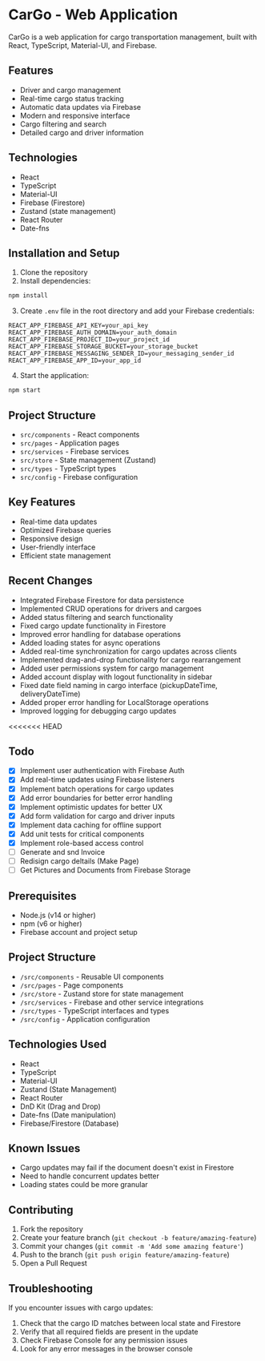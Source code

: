 # CarGo - Web Application

CarGo is a web application for cargo transportation management, built with React, TypeScript, Material-UI, and Firebase.

## Features

- Driver and cargo management
- Real-time cargo status tracking
- Automatic data updates via Firebase
- Modern and responsive interface
- Cargo filtering and search
- Detailed cargo and driver information

## Technologies

- React
- TypeScript
- Material-UI
- Firebase (Firestore)
- Zustand (state management)
- React Router
- Date-fns

## Installation and Setup

1. Clone the repository
2. Install dependencies:
```bash
npm install
```

3. Create `.env` file in the root directory and add your Firebase credentials:
```
REACT_APP_FIREBASE_API_KEY=your_api_key
REACT_APP_FIREBASE_AUTH_DOMAIN=your_auth_domain
REACT_APP_FIREBASE_PROJECT_ID=your_project_id
REACT_APP_FIREBASE_STORAGE_BUCKET=your_storage_bucket
REACT_APP_FIREBASE_MESSAGING_SENDER_ID=your_messaging_sender_id
REACT_APP_FIREBASE_APP_ID=your_app_id
```

4. Start the application:
```bash
npm start
```

## Project Structure

- `src/components` - React components
- `src/pages` - Application pages
- `src/services` - Firebase services
- `src/store` - State management (Zustand)
- `src/types` - TypeScript types
- `src/config` - Firebase configuration

## Key Features

- Real-time data updates
- Optimized Firebase queries
- Responsive design
- User-friendly interface
- Efficient state management

## Recent Changes

- Integrated Firebase Firestore for data persistence
- Implemented CRUD operations for drivers and cargoes
- Added status filtering and search functionality
- Fixed cargo update functionality in Firestore
- Improved error handling for database operations
- Added loading states for async operations
- Added real-time synchronization for cargo updates across clients
- Implemented drag-and-drop functionality for cargo rearrangement
- Added user permissions system for cargo management
- Added account display with logout functionality in sidebar
- Fixed date field naming in cargo interface (pickupDateTime, deliveryDateTime)
- Added proper error handling for LocalStorage operations
- Improved logging for debugging cargo updates

<<<<<<< HEAD
## Todo

- [x] Implement user authentication with Firebase Auth
- [x] Add real-time updates using Firebase listeners
- [x] Implement batch operations for cargo updates
- [x] Add error boundaries for better error handling
- [x] Implement optimistic updates for better UX
- [x] Add form validation for cargo and driver inputs
- [x] Implement data caching for offline support
- [x] Add unit tests for critical components
- [x] Implement role-based access control
- [ ] Generate and snd Invoice
- [ ] Redisign cargo deltails (Make Page)
- [ ] Get Pictures and Documents from Firebase Storage

## Prerequisites

- Node.js (v14 or higher)
- npm (v6 or higher)
- Firebase account and project setup

## Project Structure

- `/src/components` - Reusable UI components
- `/src/pages` - Page components
- `/src/store` - Zustand store for state management
- `/src/services` - Firebase and other service integrations
- `/src/types` - TypeScript interfaces and types
- `/src/config` - Application configuration

## Technologies Used

- React
- TypeScript
- Material-UI
- Zustand (State Management)
- React Router
- DnD Kit (Drag and Drop)
- Date-fns (Date manipulation)
- Firebase/Firestore (Database)

## Known Issues

- Cargo updates may fail if the document doesn't exist in Firestore
- Need to handle concurrent updates better
- Loading states could be more granular

## Contributing

1. Fork the repository
2. Create your feature branch (`git checkout -b feature/amazing-feature`)
3. Commit your changes (`git commit -m 'Add some amazing feature'`)
4. Push to the branch (`git push origin feature/amazing-feature`)
5. Open a Pull Request

## Troubleshooting

If you encounter issues with cargo updates:
1. Check that the cargo ID matches between local state and Firestore
2. Verify that all required fields are present in the update
3. Check Firebase Console for any permission issues
4. Look for any error messages in the browser console
